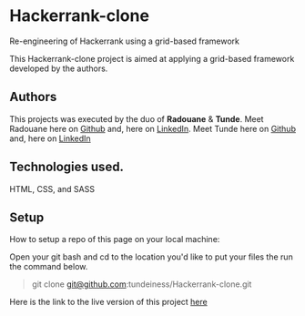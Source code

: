 # Hackerrank-clone
Re-engineering of Hackerrank using a grid-based framework

This Hackerrank-clone project is aimed at applying a grid-based framework
developed by the authors.

## Authors
This projects was executed by the duo of **Radouane** & **Tunde**.
Meet Radouane here on [Github](https://github.com/Redvanisation) and, here on  [LinkedIn](https://www.linkedin.com/in/redvan/).
Meet Tunde here on  [Github](https://github.com/tundeiness/) and,  here on [LinkedIn](https://www.linkedin.com/in/tunde-oretade/)

## Technologies used.
HTML, CSS, and SASS


## Setup
How to setup a repo of this page on your local machine:

Open your git bash and cd to the location you'd like to put your files the run the command below.

>git clone git@github.com:tundeiness/Hackerrank-clone.git


Here is the link to the live version of this project
[here]( https://tundeiness.github.io/Hackerrank-clone/)


